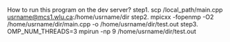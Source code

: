 How to run this program on the dev server?
step1. scp /local_path/main.cpp usrname@mcs1.wlu.ca:/home/usrname/dir
step2. mpicxx -fopenmp -O2 /home/usrname/dir/main.cpp -o /home/usrname/dir/test.out
step3. OMP_NUM_THREADS=3 mpirun -np 9 /home/usrname/dir/test.out
